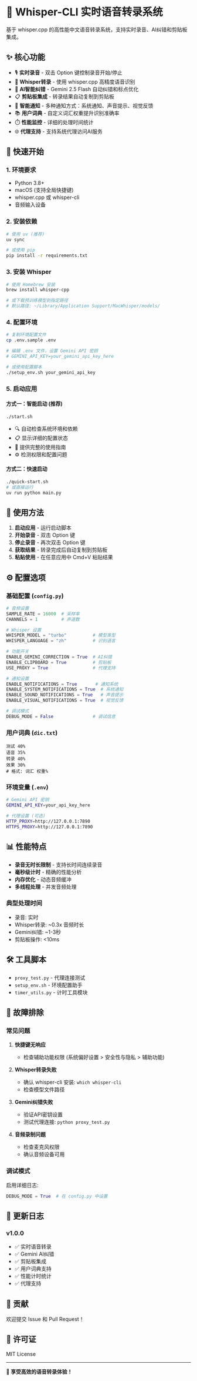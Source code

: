 # 🎤 Whisper-CLI 实时语音转录系统

基于 whisper.cpp 的高性能中文语音转录系统，支持实时录音、AI纠错和剪贴板集成。

## ✨ 核心功能

- 🎙️ **实时录音** - 双击 Option 键控制录音开始/停止
- 🧠 **Whisper转录** - 使用 whisper.cpp 高精度语音识别
- 🤖 **AI智能纠错** - Gemini 2.5 Flash 自动纠错和标点优化
- 📋 **剪贴板集成** - 转录结果自动复制到剪贴板
- 🔔 **智能通知** - 多种通知方式：系统通知、声音提示、视觉反馈
- 📚 **用户词典** - 自定义词汇权重提升识别准确率
- ⏱️ **性能监控** - 详细的处理时间统计
- 🌐 **代理支持** - 支持系统代理访问AI服务

## 🚀 快速开始

### 1. 环境要求

- Python 3.8+
- macOS (支持全局快捷键)
- whisper.cpp 或 whisper-cli
- 音频输入设备

### 2. 安装依赖

```bash
# 使用 uv (推荐)
uv sync

# 或使用 pip
pip install -r requirements.txt
```

### 3. 安装 Whisper

```bash
# 使用 Homebrew 安装
brew install whisper-cpp

# 或下载预训练模型到指定路径
# 默认路径: ~/Library/Application Support/MacWhisper/models/
```

### 4. 配置环境

```bash
# 复制环境配置文件
cp .env.sample .env

# 编辑 .env 文件，设置 Gemini API 密钥
# GEMINI_API_KEY=your_gemini_api_key_here

# 或使用配置脚本
./setup_env.sh your_gemini_api_key
```

### 5. 启动应用

#### 方式一：智能启动 (推荐)
```bash
./start.sh
```
- 🔍 自动检查系统环境和依赖
- 📋 显示详细的配置状态  
- 📖 提供完整的使用指南
- ⚙️ 检测权限和配置问题

#### 方式二：快速启动
```bash
./quick-start.sh
# 或直接运行
uv run python main.py
```

## 🎯 使用方法

1. **启动应用** - 运行启动脚本
2. **开始录音** - 双击 Option 键
3. **停止录音** - 再次双击 Option 键
4. **获取结果** - 转录完成后自动复制到剪贴板
5. **粘贴使用** - 在任意应用中 Cmd+V 粘贴结果

## ⚙️ 配置选项

### 基础配置 (`config.py`)

```python
# 音频设置
SAMPLE_RATE = 16000  # 采样率
CHANNELS = 1         # 声道数

# Whisper 设置
WHISPER_MODEL = "turbo"          # 模型类型
WHISPER_LANGUAGE = "zh"          # 识别语言

# 功能开关
ENABLE_GEMINI_CORRECTION = True  # AI纠错
ENABLE_CLIPBOARD = True          # 剪贴板
USE_PROXY = True                 # 代理支持

# 通知设置
ENABLE_NOTIFICATIONS = True       # 通知系统
ENABLE_SYSTEM_NOTIFICATIONS = True  # 系统通知
ENABLE_SOUND_NOTIFICATIONS = True   # 声音提示
ENABLE_VISUAL_NOTIFICATIONS = True  # 视觉反馈

# 调试模式
DEBUG_MODE = False               # 调试信息
```

### 用户词典 (`dic.txt`)

```
测试 40%
语音 35%
转录 40%
效果 30%
# 格式: 词汇 权重%
```

### 环境变量 (`.env`)

```bash
# Gemini API 密钥
GEMINI_API_KEY=your_api_key_here

# 代理设置 (可选)
HTTP_PROXY=http://127.0.0.1:7890
HTTPS_PROXY=http://127.0.0.1:7890
```

## 📊 性能特点

- **录音无时长限制** - 支持长时间连续录音
- **毫秒级计时** - 精确的性能分析
- **内存优化** - 动态音频缓冲
- **多线程处理** - 并发音频处理

### 典型处理时间

- 录音: 实时
- Whisper转录: ~0.3x 音频时长
- Gemini纠错: ~1-3秒
- 剪贴板操作: <10ms

## 🛠️ 工具脚本

- `proxy_test.py` - 代理连接测试
- `setup_env.sh` - 环境配置助手
- `timer_utils.py` - 计时工具模块

## 🔧 故障排除

### 常见问题

1. **快捷键无响应**
   - 检查辅助功能权限 (系统偏好设置 > 安全性与隐私 > 辅助功能)

2. **Whisper转录失败**
   - 确认 whisper-cli 安装: `which whisper-cli`
   - 检查模型文件路径

3. **Gemini纠错失败**
   - 验证API密钥设置
   - 测试代理连接: `python proxy_test.py`

4. **音频录制问题**
   - 检查麦克风权限
   - 确认音频设备可用

### 调试模式

启用详细日志:
```python
DEBUG_MODE = True  # 在 config.py 中设置
```

## 📝 更新日志

### v1.0.0
- ✅ 实时语音转录
- ✅ Gemini AI纠错
- ✅ 剪贴板集成
- ✅ 用户词典支持
- ✅ 性能计时统计
- ✅ 代理支持

## 🤝 贡献

欢迎提交 Issue 和 Pull Request！

## 📄 许可证

MIT License

---

**🎯 享受高效的语音转录体验！**